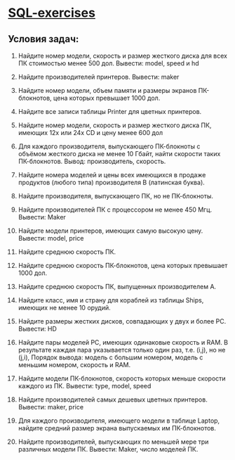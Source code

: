 # [SQL-exercises](https://www.sql-ex.ru/learn_exercises.php)
## Условия задач:

1. Найдите номер модели, скорость и размер жесткого диска для всех ПК стоимостью менее 500 дол. Вывести: model, speed и hd

2. Найдите производителей принтеров. Вывести: maker

3. Найдите номер модели, объем памяти и размеры экранов ПК-блокнотов, цена которых превышает 1000 дол.

4. Найдите все записи таблицы Printer для цветных принтеров.

5. Найдите номер модели, скорость и размер жесткого диска ПК, имеющих 12x или 24x CD и цену менее 600 дол

6. Для каждого производителя, выпускающего ПК-блокноты c объёмом жесткого диска не менее 10 Гбайт, найти скорости таких ПК-блокнотов. Вывод: производитель, скорость.

7. Найдите номера моделей и цены всех имеющихся в продаже продуктов (любого типа) производителя B (латинская буква).

8. Найдите производителя, выпускающего ПК, но не ПК-блокноты.

9. Найдите производителей ПК с процессором не менее 450 Мгц. Вывести: Maker

10. Найдите модели принтеров, имеющих самую высокую цену. Вывести: model, price

11. Найдите среднюю скорость ПК.

12. Найдите среднюю скорость ПК-блокнотов, цена которых превышает 1000 дол.

13. Найдите среднюю скорость ПК, выпущенных производителем A.

14. Найдите класс, имя и страну для кораблей из таблицы Ships, имеющих не менее 10 орудий.

15. Найдите размеры жестких дисков, совпадающих у двух и более PC. Вывести: HD

16. Найдите пары моделей PC, имеющих одинаковые скорость и RAM. В результате каждая пара указывается только один раз, т.е. (i,j), но не (j,i), Порядок вывода: модель с большим номером, модель с меньшим номером, скорость и RAM.

17. Найдите модели ПК-блокнотов, скорость которых меньше скорости каждого из ПК. Вывести: type, model, speed

18. Найдите производителей самых дешевых цветных принтеров. Вывести: maker, price

19. Для каждого производителя, имеющего модели в таблице Laptop, найдите средний размер экрана выпускаемых им ПК-блокнотов.

20. Найдите производителей, выпускающих по меньшей мере три различных модели ПК. Вывести: Maker, число моделей ПК.
